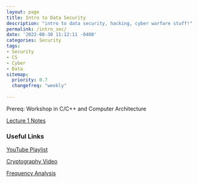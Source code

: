 ```yaml
---
layout: page
title: Intro to Data Security
description: "intro to data security, hacking, cyber warfare stuff!"
permalink: /intro_sec/
date: '2022-08-30 11:12:11 -0400'
categories: Security
tags:
- Security
- CS
- Cyber
- Data
sitemap:
  priority: 0.7
  changefreq: "weekly"
  
---
```


Prereq: Workshop in C/C++ and Computer Architecture

[Lecture 1 Notes](/static/post-image/Lesson1_Data.pdf)



### Useful Links

[YouTube Playlist](https://www.youtube.com/playlist?list=PL9DdgseuDZgIRJSfMHG0GOHC4iM70pTQ1)


[Cryptography Video](https://www.youtube.com/watch?v=rfqOBzh-6j4)


[Frequency Analysis](https://inventwithpython.com/hacking/chapter20.html)